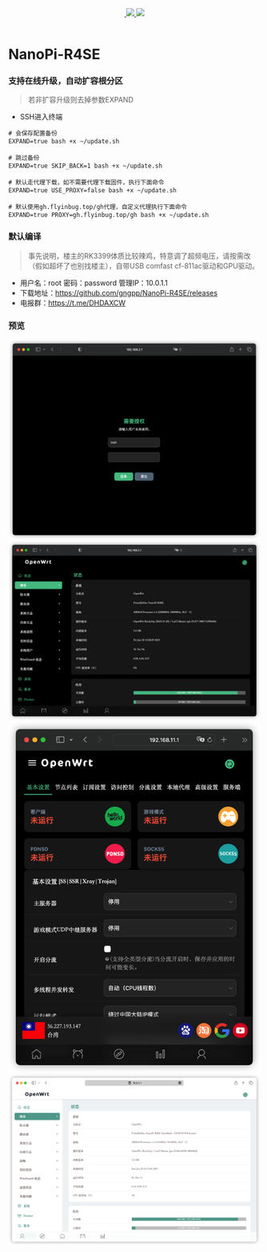 <div align="center">
<a href="/LICENSE">
    <img src="https://img.shields.io/github/license/gngpp/NanoPi-R4SE?style=flat&a=1" alt="">
  </a>
  </a><a href="https://github.com/gngpp/NanoPi-R4SE/releases">
    <img src="https://img.shields.io/github/release/gngpp/NanoPi-R4SE.svg?style=flat">
  </a><a href="hhttps://github.com/gngpp/NanoPi-R4SE/releases">
    <img src="https://img.shields.io/github/downloads/gngpp/NanoPi-R4SE/total?style=flat">
  </a>
</div>
<br>

# NanoPi-R4SE

### 支持在线升级，自动扩容根分区
> 若非扩容升级则去掉参数EXPAND
- SSH进入终端
```
# 会保存配置备份
EXPAND=true bash +x ~/update.sh

# 跳过备份
EXPAND=true SKIP_BACK=1 bash +x ~/update.sh

# 默认走代理下载，如不需要代理下载固件，执行下面命令
EXPAND=true USE_PROXY=false bash +x ~/update.sh

# 默认使用gh.flyinbug.top/gh代理，自定义代理执行下面命令
EXPAND=true PROXY=gh.flyinbug.top/gh bash +x ~/update.sh
```

### 默认编译  
> 事先说明，楼主的RK3399体质比较辣鸡，特意调了超频电压，请按需改（假如超坏了也别找楼主），自带USB comfast cf-811ac驱动和GPU驱动。
- 用户名：root 密码：password  管理IP：10.0.1.1
- 下载地址：https://github.com/gngpp/NanoPi-R4SE/releases
- 电报群：https://t.me/DHDAXCW

### 预览
<img src="./build/preview/login.png"/>
<img src="./build/preview/home.png"/>
<img src="./build/preview/vssr.png"/>
<img src="./build/preview/light.png"/>

